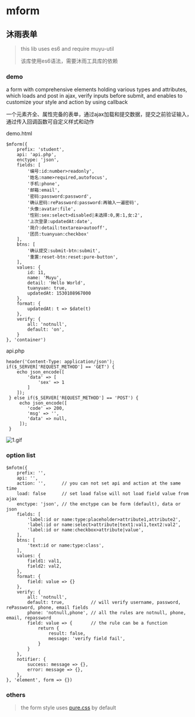 mform
=======
沐雨表单
-------

> this lib uses es6 and require muyu-util
>  
> 该库使用es6语法，需要沐雨工具库的依赖

### demo
a form with comprehensive elements holding various types and attributes, which loads and post in ajax, verify inputs before submit, and enables to  customize your style and action by using callback

一个元素齐全、属性完备的表单，通过ajax加载和提交数据，提交之前验证输入，通过传入回调函数可自定义样式和动作

demo.html

    $mform({
        prefix: 'student',
        api: 'api.php',
        enctype: 'json',
        fields: [
            '编号:id:number>readonly',
            '姓名:name>required,autofocus',
            '手机:phone',
            '邮箱:email',
            '密码:password:password',
            '确认密码:rePassword:password:再输入一遍密码',
            '头像:avatar:file',
            '性别:sex:select>disabled|未选择:0,男:1,女:2',
            '上次登录:updatedAt:date',
            '简介:detail:textarea>autooff',
            '团员:tuanyuan:checkbox'
        ],
        btns: [
            '确认提交:submit-btn:submit',
            '重置:reset-btn:reset:pure-button',
        ],
        values: {
            id: 11,
            name: 'Muyu',
            detail: 'Hello World',
            tuanyuan: true,
            updatedAt: 1530108967000
        },
        format: {
            updatedAt: t => $date(t)
        },
        verify: {
            all: 'notnull',
            default: 'on',
        }
    }, 'container')

api.php

	header('Content-Type: application/json');
	if($_SERVER['REQUEST_METHOD'] == 'GET') {    
	    echo json_encode([
	        'data' => [
	            'sex' => 1
	        ]
	    ]);
	 } else if($_SERVER['REQUEST_METHOD'] == 'POST') {
	     echo json_encode([
	        'code' => 200,
	        'msg' => '',
	        'data' => null, 
	     ]);
	 }

![1.gif](https://i.loli.net/2020/01/15/BEHXQd9aGRptZek.gif)

### option list

    $mfotm({
        prefix: '',
        api: '',
        action: '',      // you can not set api and action at the same time
        load: false      // set load false will not load field value from ajax
        enctype: 'json', // the enctype can be form (default), data or json
        fields: [
            'label:id or name:type:placeholder>attribute1,attribute2',
            'label:id or name:select>attribute|text1:val1,text2:val2',
			'label:id or name:checkbox>attribute|value',
        ],
        btns: [
            'text:id or name:type:class',
        ],
        values: {
            field1: val1,
            field2: val2,
        },
        format: {
            field: value => {}
        },
        verify: {
            all: 'notnull',
            default: true,          // will verify username, password, rePassword, phone, email fields
            phone: 'notnull,phone', // all the rules are notnull, phone, email, repassword
            field: value => {       // the rule can be a function
                return {
                    result: false,
                    message: 'verify field fail',
                }
            }
        },
        notifier: {
            success: message => {},
            error: message => {},
        },
    }, 'element', form => {})


### others
> the form style uses [pure.css](https://github.com/pure-css/pure) by default 